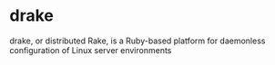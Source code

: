# drake
drake, or distributed Rake, is a Ruby-based platform for daemonless configuration of Linux server environments
